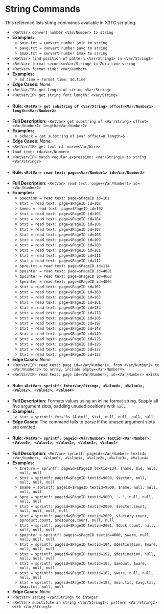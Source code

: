 # String Commands

This reference lists string commands available in X3TC scripting.

- `<RetVar> convert number <Var/Number> to string`
- **Examples:**
  - `$min.txt = convert number $min to string`
  - `$avg.txt = convert number $avg to string`
  - `$max.txt = convert number $max to string`
- `<RetVar> find position of pattern <Var/String1> in <Var/String2>`
- `<RetVar> format seconds=<Var/String> to Zura time string`
- `<RetVar> format time: <Var/Number>`
- **Examples:**
  - `$d.time = format time: $d.time`
- **Edge Cases:** _None._
- `<RetVar/IF> get length of string <Var/String>`
- `<RetVar/IF> get string font length: <Var/String>`
- #### Rule: `<RetVar> get substring of <Var/String> offset=<Var/Number1> length=<Var/Number2>`
- **Full Description:** `<RetVar> get substring of <Var/String> offset=<Var/Number1> length=<Var/Number2>`
- **Examples:**
  - `$check = get substring of $var offset=0 length=5`
- **Edge Cases:** _None._
- `<RetVar/IF> get text id: ware=<Var/Ware>`
- `load text: id=<Var/Number>`
- `<RetVar/IF> match regular expression: <Var/String1> to string <Var/String2>`
- #### Rule: `<RetVar> read text: page=<Var/Number1> id=<Var/Number2>`
- **Full Description:** `<RetVar> read text: page=<Var/Number1> id=<Var/Number2>`
- **Examples:**
  - `$section = read text: page=$PageID id=101`
  - `$txt = read text: page=$PageID id=102`
  - `$menu = read text: page=$PageID id=102`
  - `$txt = read text: page=$PageID id=103`
  - `$txt = read text: page=$PageID id=104`
  - `$txt = read text: page=$PageID id=106`
  - `$txt = read text: page=$PageID id=107`
  - `$txt = read text: page=$PageID id=108`
  - `$txt = read text: page=$PageID id=109`
  - `$txt = read text: page=$PageID id=180`
  - `$txt = read text: page=$PageID id=181`
  - `$txt = read text: page=$PageID id=111`
  - `$txt = read text: page=$PageID id=112`
  - `$pre.txt = read text: page=$PageID id=114`
  - `$pointer = read text: page=$PageID id=4001`
  - `$pointer = read text: page=$PageID id=4003`
  - `$pointer = read text: page=$PageID id=4004`
  - `$txt = read text: page=$PageID id=162`
  - `$txt = read text: page=$PageID id=160`
  - `$txt = read text: page=$PageID id=163`
  - `$txt = read text: page=$PageID id=161`
  - `$txt = read text: page=$PageID id=184`
  - `$txt = read text: page=$PageID id=178`
  - `$txt = read text: page=$PageID id=186`
  - `$txt = read text: page=$PageID id=197`
  - `$txt = read text: page=$PageID id=148`
  - `$txt = read text: page=$PageID id=149`
  - `$txt = read text: page=$PageID id=125`
  - `$txt = read text: page=$PageID id=126`
  - `$txt = read text: page=$PageID id=127`
  - `$txt = read text: page=$PageID id=133`
- **Edge Cases:** _None._
- `<RetVar/IF> read text: page id=<Var/Number1>, from <Var/Number2> to <Var/Number3> to array, include empty=<Var/Number4>`
- `<RetVar/IF> read text: page id=<Var/Number>, id=<Var/Number> exists`
- #### Rule: `<RetVar> sprintf: fmt=<Var/String>, <Value0>, <Value1>, <Value2>, <Value3>, <Value4>`
- **Full Description:** Formats values using an inline format string. Supply all five argument slots, padding unused positions with `null`.
- **Examples:**
  - `$txt = sprintf: fmt='%s (Auto)', $txt, null, null, null, null`
- **Edge Cases:** The command fails to parse if the unused argument slots are omitted.
- #### Rule: `<RetVar> sprintf: pageid=<Var/Number> textid=<Var/Number>, <Value0>, <Value1>, <Value2>, <Value3>, <Value4>`
- **Full Description:** `<RetVar> sprintf: pageid=<Var/Number> textid=<Var/Number>, <Value0>, <Value1>, <Value2>, <Value3>, <Value4>`
- **Examples:**
  - `$return = sprintf: pageid=$PageID textid=134, $name, $id, null, null, null`
  - `$txt = sprintf: pageid=$PageID textid=9000, $sector, null, null, null, null`
  - `$name = sprintf: pageid=$PageID textid=9000, $name, null, null, null, null`
  - `$pre = sprintf: pageid=$PageID textid=9000, '- ', null, null, null, null`
  - `$txt = sprintf: pageid=$PageID textid=2000, $sector.count, null, null, null, null`
  - `$txt = sprintf: pageid=$PageID textid=2002, $factory.count, $product.count, $resource.count, null, null`
  - `$txt = sprintf: pageid=$PageID textid=2001, $dock.count, null, null, null, null`
  - `$pointer = sprintf: pageid=$PageID textid=4000, $ware, null, null, null, null`
  - `$txt = sprintf: pageid=$PageID textid=194, $destination, $ware, null, null, null`
  - `$txt = sprintf: pageid=$PageID textid=192, $destination, null, null, null, null`
  - `$txt = sprintf: pageid=$PageID textid=193, $amount, $ware, null, null, null`
  - `$txt = sprintf: pageid=$PageID textid=182, $ware, null, null, null, null`
  - `$txt = sprintf: pageid=$PageID textid=183, $min.txt, $avg.txt, $max.txt, null, null`
- **Edge Cases:** _None._
- `<RetVar> string <Var/String> to integer`
- `<RetVar> substitute in string <Var/String1>: pattern <Var/String2> with <Var/String3>`
